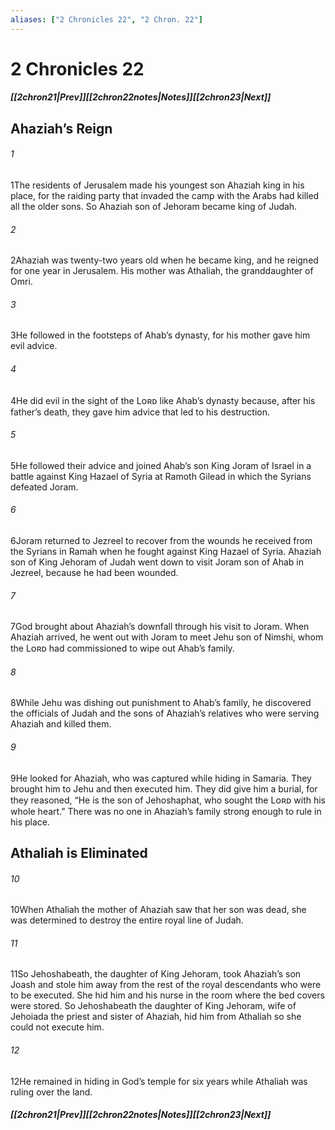 ```yaml
---
aliases: ["2 Chronicles 22", "2 Chron. 22"]
---
```

# 2 Chronicles 22
##### <span class=arrow-left></span>[[2chron21|Prev]]<span class=navigation-separator></span>[[2chron22notes|Notes]]<span class=navigation-separator></span>[[2chron23|Next]]<span class=arrow-right></span>
## Ahaziah’s Reign
###### 1
<span class=verse-first>1</span>The residents of Jerusalem made his youngest son Ahaziah king in his place, for the raiding party that invaded the camp with the Arabs had killed all the older sons. So Ahaziah son of Jehoram became king of Judah.
###### 2
<span class=verse-body>2</span>Ahaziah was twenty-two years old when he became king, and he reigned for one year in Jerusalem. His mother was Athaliah, the granddaughter of Omri.
###### 3
<span class=verse-body>3</span>He followed in the footsteps of Ahab’s dynasty, for his mother gave him evil advice.
###### 4
<span class=verse-body>4</span>He did evil in the sight of the Lᴏʀᴅ like Ahab’s dynasty because, after his father’s death, they gave him advice that led to his destruction.
###### 5
<span class=verse-body>5</span>He followed their advice and joined Ahab’s son King Joram of Israel in a battle against King Hazael of Syria at Ramoth Gilead in which the Syrians defeated Joram.
###### 6
<span class=verse-body>6</span>Joram returned to Jezreel to recover from the wounds he received from the Syrians in Ramah when he fought against King Hazael of Syria. Ahaziah son of King Jehoram of Judah went down to visit Joram son of Ahab in Jezreel, because he had been wounded.
<div class=paragraph-break></div>

###### 7
<span class=verse-first>7</span>God brought about Ahaziah’s downfall through his visit to Joram. When Ahaziah arrived, he went out with Joram to meet Jehu son of Nimshi, whom the Lᴏʀᴅ had commissioned to wipe out Ahab’s family.
###### 8
<span class=verse-body>8</span>While Jehu was dishing out punishment to Ahab’s family, he discovered the officials of Judah and the sons of Ahaziah’s relatives who were serving Ahaziah and killed them.
###### 9
<span class=verse-body>9</span>He looked for Ahaziah, who was captured while hiding in Samaria. They brought him to Jehu and then executed him. They did give him a burial, for they reasoned, “He is the son of Jehoshaphat, who sought the Lᴏʀᴅ with his whole heart.” There was no one in Ahaziah’s family strong enough to rule in his place.
## Athaliah is Eliminated
###### 10
<span class=verse-first>10</span>When Athaliah the mother of Ahaziah saw that her son was dead, she was determined to destroy the entire royal line of Judah.
###### 11
<span class=verse-body>11</span>So Jehoshabeath, the daughter of King Jehoram, took Ahaziah’s son Joash and stole him away from the rest of the royal descendants who were to be executed. She hid him and his nurse in the room where the bed covers were stored. So Jehoshabeath the daughter of King Jehoram, wife of Jehoiada the priest and sister of Ahaziah, hid him from Athaliah so she could not execute him.
###### 12
<span class=verse-body>12</span>He remained in hiding in God’s temple for six years while Athaliah was ruling over the land.
##### <span class=arrow-left></span>[[2chron21|Prev]]<span class=navigation-separator></span>[[2chron22notes|Notes]]<span class=navigation-separator></span>[[2chron23|Next]]<span class=arrow-right></span>
